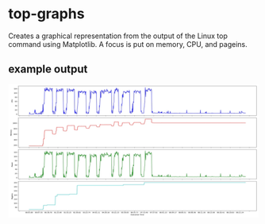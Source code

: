 # top-graphs
Creates a graphical representation from the output of the Linux top command using Matplotlib. A focus is put on memory, CPU, and pageins.

## example output
![example graph from top output](example-graph.png)
